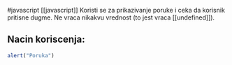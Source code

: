 #javascript
[[javascript]]
Koristi se za prikazivanje poruke i ceka da korisnik pritisne dugme. Ne vraca nikakvu vrednost (to jest vraca [[undefined]]).

## Nacin koriscenja:
```javascript
alert("Poruka")
```
